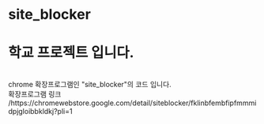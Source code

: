 # site_blocker
# 학교 프로젝트 입니다.
<br/>
chrome 확장프로그램인 "site_blocker"의 코드 입니다.
<br/>
확장프로그램 링크 /https://chromewebstore.google.com/detail/siteblocker/fklinbfembfipfmmmidpjgloibbkldkj?pli=1

